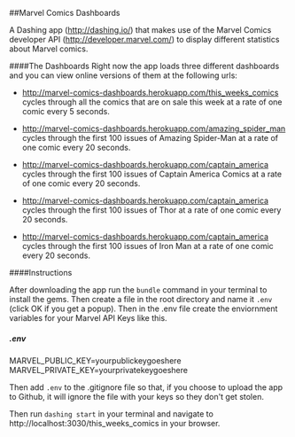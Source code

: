 ##Marvel Comics Dashboards

A Dashing app (http://dashing.io/) that makes use of the Marvel Comics developer API (http://developer.marvel.com/) to display different statistics about Marvel comics.

####The Dashboards
Right now the app loads three different dashboards and you can view online versions of them at the following urls:

* http://marvel-comics-dashboards.herokuapp.com/this_weeks_comics cycles through all the comics that are on sale this week at a rate of one comic every 5 seconds.

* http://marvel-comics-dashboards.herokuapp.com/amazing_spider_man cycles through the first 100 issues of Amazing Spider-Man at a rate of one comic every 20 seconds.

* http://marvel-comics-dashboards.herokuapp.com/captain_america cycles through the first 100 issues of Captain America Comics at a rate of one comic every 20 seconds.

* http://marvel-comics-dashboards.herokuapp.com/captain_america cycles through the first 100 issues of Thor at a rate of one comic every 20 seconds.

* http://marvel-comics-dashboards.herokuapp.com/captain_america cycles through the first 100 issues of Iron Man at a rate of one comic every 20 seconds.

####Instructions

After downloading the app run the `bundle` command in your terminal to install the gems. Then create a file in the root directory and name it `.env` (click OK if you get a popup). Then in the .env file create the enviornment variables for your Marvel API Keys like this.

##### .env
MARVEL_PUBLIC_KEY=yourpublickeygoeshere<br />
MARVEL_PRIVATE_KEY=yourprivatekeygoeshere

Then add `.env` to the .gitignore file so that, if you choose to upload the app to Github, it will ignore the file with your keys so they don't get stolen.

Then run `dashing start` in your terminal and navigate to http://localhost:3030/this_weeks_comics in your browser.
